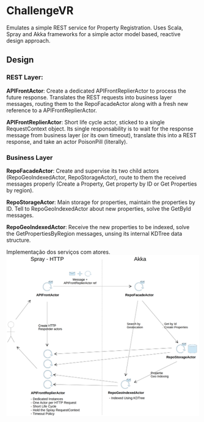 ChallengeVR
===================

Emulates a simple REST service for Property Registration. Uses Scala, Spray and Akka frameworks for a simple actor model based, reactive design approach.

## Design

### REST Layer:

**APIFrontActor**: Create a dedicated APIFrontReplierActor to process the future response. Translates the REST requests into business layer messages, routing them to the RepoFacadeActor along with a fresh new reference to a APIFrontReplierActor.

**APIFrontReplierActor**: Short life cycle actor, sticked to a single RequestContext object. Its single responsability is to wait for the response message from business layer (or its own timeout), translate this into a REST response, and take an actor PoisonPill (literally).

### Business Layer

**RepoFacadeActor**: Create and supervise its two child actors (RepoGeoIndexedActor, RepoStorageActor), route to them the received messages properly (Create a Property, Get property by ID or Get Properties by region).

**RepoStorageActor**: Main storage for properties, maintain the properties by ID. Tell to RepoGeoIndexedActor about new properties, solve the GetById messages.

**RepoGeoIndexedActor**: Receive the new properties to be indexed, solve the GetPropertiesByRegion messages, unsing its internal KDTree data structure.


Implementação dos serviços com atores.
![](https://raw.githubusercontent.com/darciopacifico/ChallengeVR/master/diagram.png)
